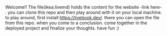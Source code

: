 Welcome!! The file(ikea.livemd) holds the content for the website -link here- . you can clone this repo and then play around with it on your local machine.
to play around, first install https://livebook.dev/. there you can open the file from this repo.
when you come to a conclusion. come together in the deployed project and finalize your thoughts. have fun :)